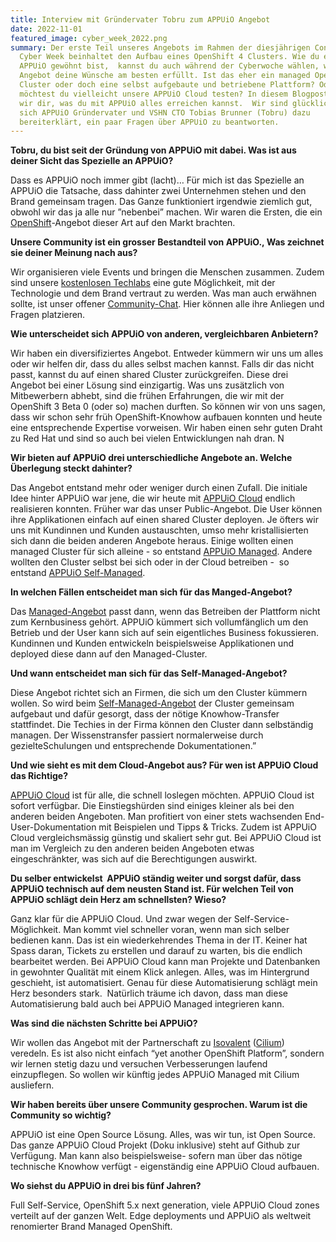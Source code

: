 ```yaml
---
title: Interview mit Gründervater Tobru zum APPUiO Angebot
date: 2022-11-01
featured_image: cyber_week_2022.png
summary: Der erste Teil unseres Angebots im Rahmen der diesjährigen Container
  Cyber Week beinhaltet den Aufbau eines OpenShift 4 Clusters. Wie du es dir von
  APPUiO gewöhnt bist,  kannst du auch während der Cyberwoche wählen, welches
  Angebot deine Wünsche am besten erfüllt. Ist das eher ein managed OpenShift
  Cluster oder doch eine selbst aufgebaute und betriebene Plattform? Oder
  möchtest du vielleicht unsere APPUiO Cloud testen? In diesem Blogpost zeigen
  wir dir, was du mit APPUiO alles erreichen kannst.  Wir sind glücklich, hat
  sich APPUiO Gründervater und VSHN CTO Tobias Brunner (Tobru) dazu
  bereiterklärt, ein paar Fragen über APPUiO zu beantworten.
---
```

**Tobru, du bist seit der Gründung von APPUiO mit dabei. Was ist aus deiner Sicht das Spezielle an APPUiO?**

Dass es APPUiO noch immer gibt (lacht)… Für mich ist das Spezielle an APPUiO die Tatsache, dass dahinter zwei Unternehmen stehen und den Brand gemeinsam tragen. Das Ganze funktioniert irgendwie ziemlich gut, obwohl wir das ja alle nur ”nebenbei” machen. Wir waren die Ersten, die ein [OpenShift](https://www.redhat.com/en/technologies/cloud-computing/openshift)-Angebot dieser Art auf den Markt brachten.

**Unsere Community ist ein grosser Bestandteil von APPUiO., Was zeichnet sie deiner Meinung nach aus?**

Wir organisieren viele Events und bringen die Menschen zusammen. Zudem sind unsere [kostenlosen Techlabs](https://www.appuio.ch/techlabs/openshift/) eine gute Möglichkeit, mit der Technologie und dem Brand vertraut zu werden. Was man auch erwähnen sollte, ist unser offener [Community-Chat](https://www.appuio.ch/community/). Hier können alle ihre Anliegen und Fragen platzieren.

**Wie unterscheidet sich APPUiO von anderen, vergleichbaren Anbietern?**

Wir haben ein diversifiziertes Angebot. Entweder kümmern wir uns um alles oder wir helfen dir, dass du alles selbst machen kannst. Falls dir das nicht passt, kannst du auf einen shared Cluster zurückgreifen. Diese drei Angebot bei einer Lösung sind einzigartig. Was uns zusätzlich von Mitbewerbern abhebt, sind die frühen Erfahrungen, die wir mit der OpenShift 3 Beta 0 (oder so) machen durften. So können wir von uns sagen, dass wir schon sehr früh OpenShift-Knowhow aufbauen konnten und heute eine entsprechende Expertise vorweisen. Wir haben einen sehr guten Draht zu Red Hat und sind so auch bei vielen Entwicklungen nah dran. N

**Wir bieten auf APPUiO drei unterschiedliche Angebote an. Welche Überlegung steckt dahinter?**

Das Angebot entstand mehr oder weniger durch einen Zufall. Die initiale Idee hinter APPUiO war jene, die wir heute mit [APPUiO Cloud](https://www.appuio.ch/offering/cloud/) endlich realisieren konnten. Früher war das unser Public-Angebot. Die User können ihre Applikationen einfach auf einen shared Cluster deployen. Je öfters wir uns mit Kundinnen und Kunden austauschten, umso mehr kristallisierten sich dann die beiden anderen Angebote heraus. Einige wollten einen managed Cluster für sich alleine - so entstand [APPUiO Managed](https://www.appuio.ch/offering/managed/). Andere wollten den Cluster selbst bei sich oder in der Cloud betreiben -  so entstand [APPUiO Self-Managed](https://www.appuio.ch/offering/self-managed/).

**In welchen Fällen entscheidet man sich für das Manged-Angebot?**

Das [Managed-Angebot](https://www.appuio.ch/offering/managed/) passt dann, wenn das Betreiben der Plattform nicht zum Kernbusiness gehört. APPUiO kümmert sich vollumfänglich um den Betrieb und der User kann sich auf sein eigentliches Business fokussieren. Kundinnen und Kunden entwickeln beispielsweise Applikationen und deployed diese dann auf den Managed-Cluster.

**Und wann entscheidet man sich für das Self-Managed-Angebot?**

Diese Angebot richtet sich an Firmen, die sich um den Cluster kümmern wollen. So wird beim [Self-Managed-Angebot](https://www.appuio.ch/offering/self-managed/) der Cluster gemeinsam aufgebaut und dafür gesorgt, dass der nötige Knowhow-Transfer stattfindet. Die Techies in der Firma können den Cluster dann selbständig managen. Der Wissenstransfer passiert normalerweise durch gezielteSchulungen und entsprechende Dokumentationen.”

**Und wie sieht es mit dem Cloud-Angebot aus? Für wen ist APPUiO Cloud das Richtige?**

[APPUiO Cloud](https://www.appuio.ch/offering/cloud/) ist für alle, die schnell loslegen möchten. APPUiO Cloud ist sofort verfügbar. Die Einstiegshürden sind einiges kleiner als bei den anderen beiden Angeboten. Man profitiert von einer stets wachsenden End-User-Dokumentation mit Beispielen und Tipps & Tricks. Zudem ist APPUiO Cloud vergleichsmässig günstig und skaliert sehr gut. Bei APPUiO Cloud ist man im Vergleich zu den anderen beiden Angeboten etwas eingeschränkter, was sich auf die Berechtigungen auswirkt.

**Du selber entwickelst  APPUiO ständig weiter und sorgst dafür, dass APPUiO technisch auf dem neusten Stand ist. Für welchen Teil von APPUiO schlägt dein Herz am schnellsten? Wieso?**

Ganz klar für die APPUiO Cloud. Und zwar wegen der Self-Service-Möglichkeit. Man kommt viel schneller voran, wenn man sich selber bedienen kann. Das ist ein wiederkehrendes Thema in der IT. Keiner hat Spass daran, Tickets zu erstellen und darauf zu warten, bis die endlich bearbeitet werden. Bei APPUiO Cloud kann man Projekte und Datenbanken in gewohnter Qualität mit einem Klick anlegen. Alles, was im Hintergrund geschieht, ist automatisiert. Genau für diese Automatisierung schlägt mein Herz besonders stark.  Natürlich träume ich davon, dass man diese Automatisierung bald auch bei APPUiO Managed integrieren kann.

**Was sind die nächsten Schritte bei APPUiO?**

Wir wollen das Angebot mit der Partnerschaft zu [Isovalent](https://isovalent.com/) ([Cilium](https://cilium.io/)) veredeln. Es ist also nicht einfach “yet another OpenShift Platform”, sondern wir lernen stetig dazu und versuchen Verbesserungen laufend einzupflegen. So wollen wir künftig jedes APPUiO Managed mit Cilium ausliefern.

**Wir haben bereits über unsere Community gesprochen. Warum ist die Community so wichtig?**

APPUiO ist eine Open Source Lösung. Alles, was wir tun, ist Open Source. Das ganze APPUiO Cloud Projekt (Doku inklusive) steht auf Github zur Verfügung. Man kann also beispielsweise- sofern man über das nötige technische Knowhow verfügt - eigenständig eine APPUiO Cloud aufbauen.

**Wo siehst du APPUiO in drei bis fünf Jahren?**

Full Self-Service, OpenShift 5.x next generation, viele APPUiO Cloud zones verteilt auf der ganzen Welt. Edge deployments und APPUiO als weltweit renomierter Brand Managed OpenShift.